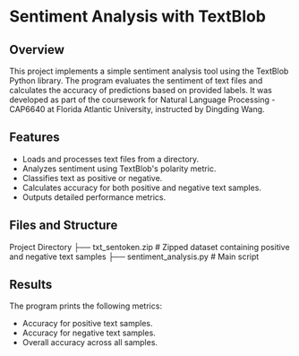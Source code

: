 # Sentiment Analysis with TextBlob
## Overview
This project implements a simple sentiment analysis tool using the TextBlob Python library. The program evaluates the sentiment of text files and calculates the accuracy of predictions based on provided labels. It was developed as part of the coursework for Natural Language Processing - CAP6640 at Florida Atlantic University, instructed by Dingding Wang.

## Features
- Loads and processes text files from a directory.
- Analyzes sentiment using TextBlob's polarity metric.
- Classifies text as positive or negative.
- Calculates accuracy for both positive and negative text samples.
- Outputs detailed performance metrics.

## Files and Structure
Project Directory
├── txt_sentoken.zip         # Zipped dataset containing positive and negative text samples
├── sentiment_analysis.py    # Main script

## Results
The program prints the following metrics:

- Accuracy for positive text samples.
- Accuracy for negative text samples.
- Overall accuracy across all samples.
